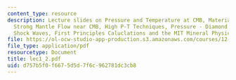 ```yaml
---
content_type: resource
description: Lecture slides on Pressure and Temperature at CMB, Materials at CMB,
  Strong Mantle Flow near CMB, High P-T Techniques, Pressure - Diamond Anvil Cells,
  Shock Waves, First Principles Caluclations and the MIT Mineral Physics Lab.
file: https://ol-ocw-studio-app-production.s3.amazonaws.com/courses/12-570-structure-and-dynamics-of-the-cmb-region-spring-2004/d757b5f0f6675d5d7f6c962781dc3cb8_lec1_2.pdf
file_type: application/pdf
resourcetype: Document
title: lec1_2.pdf
uid: d757b5f0-f667-5d5d-7f6c-962781dc3cb8
---
```

